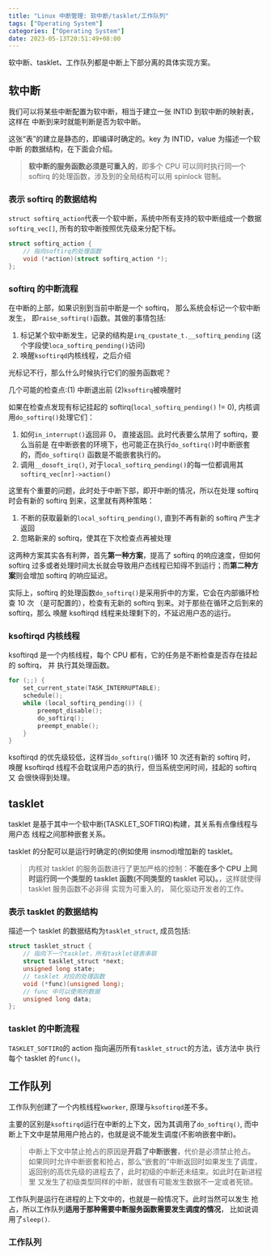 ```yaml
---
title: "Linux 中断管理: 软中断/tasklet/工作队列"
tags: ["Operating System"]
categories: ["Operating System"]
date: 2023-05-13T20:51:49+08:00
---
```


软中断、tasklet、工作队列都是中断上下部分离的具体实现方案。

## 软中断

我们可以将某些中断配置为软中断，相当于建立一张 INTID 到软中断的映射表，这样在
中断到来时就能判断是否为软中断。

这张“表”的建立是静态的，即编译时确定的。key 为 INTID，value 为描述一个软中断
的数据结构，在下面会介绍。

> **软中断的服务函数必须是可重入的**，即多个 CPU 可以同时执行同一个 softirq
> 的处理函数，涉及到的全局结构可以用 spinlock 钳制。

### 表示 softirq 的数据结构

`struct softirq_action`代表一个软中断，系统中所有支持的软中断组成一个数据
`softirq_vec[]`, 所有的软中断按照优先级来分配下标。

```c
struct softirq_action {
    // 指向softirq的处理函数
    void (*action)(struct softirq_action *);
};
```

### softirq 的中断流程

在中断的上部，如果识别到当前中断是一个 softirq， 那么系统会标记一个软中断发生，
即`raise_softirq()`函数。其做的事情包括:

1. 标记某个软中断发生，记录的结构是`irq_cpustate_t.__softirq_pending`
   (这个字段使`loca_softirq_pending()`访问)
2. 唤醒`ksoftirqd`内核线程，之后介绍

光标记不行，那么什么时候执行它们的服务函数呢？

几个可能的检查点:(1) 中断退出前 (2)`ksoftirq`被唤醒时

如果在检查点发现有标记挂起的 softirq(`local_softirq_pending()` != 0),
内核调用`do_softirq()`处理它们：

1. 如何`in_interrupt()`返回非 0， 直接返回。此时代表要么禁用了 softirq，要么当前是
   在中断嵌套的环境下，也可能正在执行`do_softirq()`时中断嵌套的，而`do_softirq()`
   函数是不能嵌套执行的。
2. 调用`__dosoft_irq()`, 对于`local_softirq_pending()`的每一位都调用其
   `softirq_vec[nr]->action()`

这里有个重要的问题，此时处于中断下部，即开中断的情况，所以在处理 softirq 时会有新的
softirq 到来，这里就有两种策略：

1. 不断的获取最新的`local_softirq_pending()`, 直到不再有新的 softirq 产生才返回
2. 忽略新来的 softirq，使其在下次检查点再被处理

这两种方案其实各有利弊，首先**第一种方案**，提高了 softirq 的响应速度，但如何 softirq
过多或者处理时间太长就会导致用户态线程已知得不到运行；而**第二种方案**则会增加
softirq 的响应延迟。

实际上，softirq 的处理函数`do_softirq()`是采用折中的方案，它会在内部循环检查 10 次
（是可配置的），检查有无新的 softirq 到来。对于那些在循环之后到来的 softirq，那么
唤醒 ksoftirqd 线程来处理剩下的，不延迟用户态的运行。

### ksoftirqd 内核线程

ksoftirqd 是一个内核线程，每个 CPU 都有，它的任务是不断检查是否存在挂起的 softirq， 并
执行其处理函数。

```c
for (;;) {
    set_current_state(TASK_INTERRUPTABLE);
    schedule();
    while (local_softirq_pending()) {
        preempt_disable();
        do_softirq();
        preempt_enable();
    }
}
```

ksoftirqd 的优先级较低，这样当`do_softirq()`循环 10 次还有新的 softirq 时，
唤醒 ksoftirqd 线程不会耽误用户态的执行，但当系统空闲时间，挂起的 softirq 又
会很快得到处理。

## tasklet

tasklet 是基于其中一个软中断(TASKLET_SOFTIRQ)构建，其关系有点像线程与用户态
线程之间那种嵌套关系。

tasklet 的分配可以是运行时确定的(例如使用 insmod)增加新的 tasklet。

> 内核对 tasklet 的服务函数进行了更加严格的控制：**不能在多个 CPU 上同时运行同一个类型的
> tasklet 函数(不同类型的 tasklet 可以)。**，这样就使得 tasklet 服务函数不必非得
> 实现为可重入的， 简化驱动开发者的工作。

### 表示 tasklet 的数据结构

描述一个 tasklet 的数据结构为`tasklet_struct`, 成员包括:

```c
struct tasklet_struct {
    // 指向下一个tasklet，所有tasklet链表串联
    struct tasklet_struct *next;
    unsigned long state;
    // tasklet 对应的处理函数
    void (*func)(unsigned long);
    // func 中可以使用的数据
    unsigned long data;
};
```

### tasklet 的中断流程

`TASKLET_SOFTIRQ`的 action 指向遍历所有`tasklet_struct`的方法，该方法中
执行每个 tasklet 的`func()`。

## 工作队列

工作队列创建了一个内核线程`kworker`, 原理与`ksoftirqd`差不多。

主要的区别是`ksoftirqd`运行在中断的上下文，因为其调用了`do_softirq()`,
而中断上下文中是禁用用户抢占的，也就是说不能发生调度(不影响嵌套中断)。

> 中断上下文中禁止抢占的原因是**开启了中断嵌套**，代价是必须禁止抢占。
> 如果同时允许中断嵌套和抢占，那么“嵌套的”中断返回时如果发生了调度，
> 返回别的高优先级的进程去了，此时初级的中断还未结束。如此时在新进程里
> 又发生了初级类型同样的中断，就很有可能发生数据不一定或者死锁。

工作队列是运行在进程的上下文中的，也就是一般情况下。此时当然可以发生
抢占，所以工作队列**适用于那种需要中断服务函数需要发生调度的情况**，
比如说调用了`sleep()`.

### 工作队列

